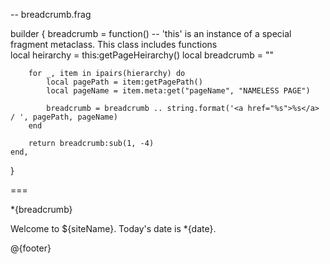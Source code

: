 -- breadcrumb.frag

builder {
	breadcrumb = function()
		-- 'this' is an instance of a special fragment metaclass. This class includes functions		
		local heirarchy = this:getPageHeirarchy()
		local breadcrumb = ""
		
		for _, item in ipairs(hierarchy) do
		    local pagePath = item:getPagePath()
		    local pageName = item.meta:get("pageName", "NAMELESS PAGE")
		
		    breadcrumb = breadcrumb .. string.format('<a href="%s">%s</a> / ', pagePath, pageName)
		end
		
		return breadcrumb:sub(1, -4)
	end,
}

===

*{breadcrumb}

Welcome to ${siteName}.
Today's date is *{date}.

@{footer}
